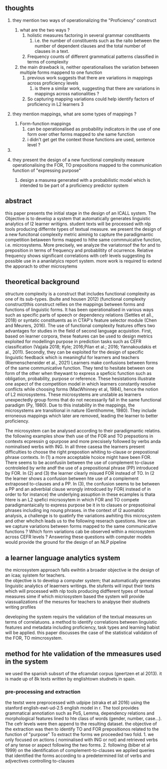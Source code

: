 ## thoughts
1. they mention two ways of operationalizing the "Proficiency" construct
	1. what are the two ways ?
		1. holistic measures factoring in several grammar constituents
			1. i.e. the number of constituents such as the raito between the number of dependent clauses and the total number of clauses in a text.
		2. Frequency counts of different grammatical patterns classified in terms of complexity
	2. the main drawback is, neither operationalises the variation between multiple forms mappend to one function
		1. previous work suggests that there are variations in mappings across proficiency levels 
			1. is there a similar work, suggesting that there are variations in mappings across nationalities ?
		2.  So capturing mapping variations could help identify factors of proficiency in L2 learners
		3
	
2. they mention mappings, what are some types of mappings ?
	1. Form-function mappings
		1. can be operationalised as probability indicators in the use of one form over other forms mapped to she same function
		2. i didn't get get the context those functions are used, sentence level ?
2. 
3. they present the design  of a new functional complexity measure operationalising the FOR, TO prepositions mapped to the communication function of "expressing purpose"
	1. design a masurea generated with a probabilistic model which is intended to be part of a proficiency predictor system

## abstract
this paper presents the initial stage in the design of an ICALL system. 
The Objective is to develop a system that automatically generates linguistic analytics of l2 learner writigns. 
student texts will  be processed with nlp tools producing differnte types of textual measure.
we present the design of a new funcitonal complexity metric aiminig to capture the paradigmantic competition betaween forms mapped to hthe same commnuicative function, i.e. microsystems.
More precisely, we analyze the variatonsof the for and to preposition in terms of frequency  and probablitity of ocurrence.
Relative frequency shows significant correlations with cefr levels suggesting its possible use in a ananlatyics report system.
more work is required to extend the apporach to other microsytems
## theoretical background
structure complexity is a construct that includes functional complexity as one of its sub-types. (bulte and housen 2012)
(functional complexity construct)this construct rellies on the mappings between forms and functions of linguistic forms.
It has been operationalised in various ways such as specific parts of speech or dependency relations (Settles et all., 2018) or syntatic constituents as in CTAP's feature selector module (Chen and Meurers, 2016).
The use of functional complexity features offers two advantages for studies in the field of second language acquistion. 
First, based on learner corpora, these features can be used to design metrics exploited for modellingn purpose in prediction tasks such as CEFR classification (Vajjala 2018; Kyle; 2016;Pilan et al.; 2016; Yannakoudakis et al., 2011).
Secondly, they can be exploited for the design of specific linguistic feedback which is meaningful for learners and teachers (Riemenscheneider et al., 2021)
Learners make confusions between forms of the same communicative function. 
They tend to hesitate between one form of the other when theywant to express a speficic function such as obligation, probability, purpose or reference. 
These hesistations illustrate one aspect of the competition model in which learners constantly resolve conflicts while choosing forms (MacWhinney et al, 1984), hence the notion of L2 microsystems.
These microsystems are unstable as learners unexpectedly group forms that do not necessarily fall in the same functional paradigm (Py, 1980).
Due to this instability in the mappings, the microsystems are transitional in  nature (Gentihomme, 1980).
They include erroneous mappings which later are removed, leading the learner to better proficiency.

The microsystem can be analysed according to their paradigmantic relatins.
the following examples show theh use of the FOR and TO prepsotions in contexts ecpressin g opurpose and more precsisely followed by verbs anda nominalised werbs with ING.
In all three casesa the learners present difficulties to choose the right prepostion whiting to-clause or prepostional phrase contexts.
In (1) a more acceptable hcoice might have been FOR.
There seems to be aconfusiin between the use of complement to-clause ocntroleled by write andf the use of a prepositional phrase (PP) introduced by FOR. 
In (2) and (3) the learner clearly misued FOR instead of TO.
In (2 the learner shows a confusion between hte use of a complement extraposed to-clauses and a PP.
In (3), the confusion seems to be between a PP and an adverbiial clause wrongly introdcued by FOR( instead of in order to for instance)
the underlying assuption in these ecamples is thata htere is an L2 spefici micrsosytem in which FOR and TO compete paradigmantaically to express purpose be it in to clasues or prepsotioinal phrases including ing noung phrases.
in the context of l2 auomatidc analysis, a challenge is to quatinfy the variations awhiting this micros;ystem and other whcihch leads us to the following reserach questions.
How can we capture variations between forms mapped to the same communicative functions ?
Which form variations cab be observed within a microsystem across CEFR levels ?
Answering these questions with computer models would provide the ground for the design of an NLP pipeline
## a learner language analytics system
the microsystem approach falls ewihtin a broader objective ie the design of an icaa; syistem for teachers.  
the objective is to develop a computer system; that automatically generates linguistic analytics of leaerners writings.
the stufents will input their texts which will processed with nlp tools producing didfferent types of textual measures sime if which micriosystem based
the system will provide viassualizations of the mesures for teachers to analpyse their studnets writing profiles

developing the system requirs the validation of the textual measures un terms of correlatuons. 
a method to identify correlations between linguistic features and metadata including proficiency, task types and learning habist will be applied.
this paper discusses the case of the statistical validaton of the FOR, TO mimcrosystem.


## method for hte validation of the mmeasures used in the system
we used the spanish subssrt of the efcamdat corpus (geertzen et al 2013).
it is made up of 8k texts written by englishtown studnets in spain.
### pre-processing and extraction
the textst were preprocessed with udpipe (straka et all 2016) using the stanford english-ewt-ud-2.5 english model in r.
The tool provides grammatical annotiation such as PoS, Lemma, dependency relations and morphological features lined to hte class of words (gender, number, case...).
The cefr levels were then append to the resulting dataset.
the objective of the extraction was then to identify TO and FOR prepositionos related to the function of "purpose"
To extract the forms we proceeded two fold.
	1. we only focused on actions ( nominalised with ING or not) and retrieved verbs of any tense or aspect following the two forms.
	2. following (biber et al 1999) on the identification of complement-to-clauses we applied queries that identified the forms according to a predetermined list of verbs and adjvectives controlling to-clauses

